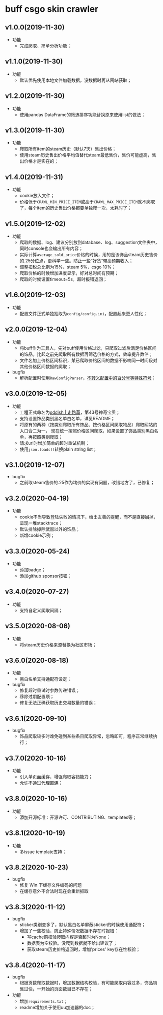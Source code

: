 # buff csgo skin crawler
## v1.0.0(2019-11-30)
* 功能
    - 完成爬取、简单分析功能；

## v1.1.0(2019-11-30)
* 功能
    - 默认优先使用本地文件加载数据，没数据时再从网站获取；

## v1.2.0(2019-11-30)
* 功能
    - 使用pandas DataFrame的筛选排序功能替换原来使用list的做法；

## v1.3.0(2019-11-30)
* 功能
    - 爬取所有item的steam历史（默认7天）售出价格；
    - 使用steam历史售出价格平均值替代steam最低售价，售价可能虚高，售出价格才是实在的；

## v1.4.0(2019-11-31)
* 功能
    - cookie放入文件；
    - 价格低于`CRAWL_MIN_PRICE_ITEM`或高于`CRAWL_MAX_PRICE_ITEM`就不爬取了，每个item的历史售出价格都要单独爬一次，太耗时了；

## v1.5.0(2019-12-02)
* 功能
    - 爬取的数据、log、建议分别放到database、log、suggestion文件夹中，同时console也会输出所有内容；
    - 实际计算`average_sold_price`价格的时候，用的是该饰品steam历史售价的.25分位点，更科学一些。防止一些“好货”带高预期收入；
    - 调整扣税总比例为15%，steam 5%，csgo 10%；
    - 爬取价格的时候增加进度显示，好对总时间有预期；
    - 爬取的时候设置timeout=5s，超时报错返回；

## v1.6.0(2019-12-03)
* 功能
    - 配置文件正式单独抽取为`config/config.ini`，配置起来更人性化；
    
## v2.0.0(2019-12-04)
* 功能
    - 将buff作为工具人，先对buff使用价格过滤，只爬取过滤后满足价格区间的饰品。比起之前先爬取所有数据再筛选价格的方式，效率提升数倍；
    - 文件名加上价格区间标识，某已爬取价格区间的数据不影响同一时间段对其他价格区间数据的爬取；
* bugfix
    - 解析配置时使用`RawConfigParser`，[不转义配置中的百分号等特殊符号](https://stackoverflow.com/questions/14340366/configparser-and-string-with)；

## v3.0.0(2019-12-05)
* 功能
    - 工程正式命名为[oddish | 走路草](https://www.pokemon.com/us/pokedex/oddish)，第43号神奇宝贝；
    - 支持设置饰品类别黑名单白名单，详见README；
    - 将原有的两种（按类别爬取所有饰品、按价格区间爬取物品）爬取网站的入口合二为一，
    现在统一按照价格区间爬取，如果设置了饰品类别黑白名单，再按照类别爬取；
    - 请求url时增加简单的超时重试机制；
    - 使用`json.loads()`转换plain string list；

## v3.1.0(2019-12-07)
* bugfix
    - 之前取steam售价的.25作为均价的实现有问题，改错地方了，已修复；

## v3.2.0(2020-04-19)
* 功能
    - cookie不当导致登陆失败的情况下，给出友善的提醒，而不是直接崩掉，呈现一堆stacktrace；
    - 默认排除掉除武器以外的饰品；
    - 新增cookie示例；

## v3.3.0(2020-05-24)
* 功能
    - 添加badge；
    - 添加github sponsor按钮；

## v3.4.0(2020-07-27)
* 功能
    - 支持自定义爬取间隔；

## v3.5.0(2020-08-06)
* 功能
    - 将steam历史价格来源替换为社区市场；
 
## v3.6.0(2020-08-18)
* 功能
    - 黑白名单支持通配符设定；
* bugfix
    - 修复超时重试时参数传递错误；
    - 移除过期配置项；
    - 修复无法正确获取历史交易数量的错误；
 
## v3.6.1(2020-09-10)
* bugfix
    - 饰品爬取较多时难免碰到某些条目爬取异常，忽略即可，程序正常继续执行；

## v3.7.0(2020-10-16)
* 功能
    - 引入单页面缓存，增强爬取容错能力；
    - 允许不通过代理直连；

## v3.8.0(2020-10-16)
* 功能
    - 添加开源标准：开源许可、CONTRIBUTING、templates等；

## v3.8.1(2020-10-19)
* 功能
    - 多issue template支持；

## v3.8.2(2020-10-23)
* bugfix
    - 修复 Win 下缓存文件编码的问题
    - 在缓存意外不合法时现在会重新抓取

## v3.8.3(2020-11-12)
* bugfix
    - sticker类别变多了，默认黑白名单屏蔽sticker的时候使用通配符；
    - 增加了一些校验，防止特殊情况数据不存在时报错：
        + 写cache前校验爬取内容是否超时为None；
        + 数据表为空校验。没爬到数据就不给出建议了；
        + 获取steam历史价格返回时，增加'prices' key存在性校验；

## v3.8.4(2020-11-17)
* bugfix
    - 根据页数爬取数据时，增加数据结构校验，有可能爬取内容过多，饰品销售过快，一开始的页面数目已不存在；
* 功能
    - 增加`requirements.txt`；
    - readme增加关于使用uu加速器的doc；
